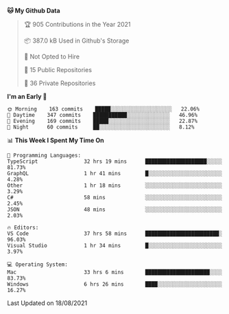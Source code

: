 <!--START_SECTION:waka-->
**🐱 My Github Data** 

> 🏆 905 Contributions in the Year 2021
 > 
> 📦 387.0 kB Used in Github's Storage 
 > 
> 🚫 Not Opted to Hire
 > 
> 📜 15 Public Repositories 
 > 
> 🔑 36 Private Repositories  
 > 
**I'm an Early 🐤** 

```text
🌞 Morning    163 commits    █████░░░░░░░░░░░░░░░░░░░░   22.06% 
🌆 Daytime    347 commits    ███████████░░░░░░░░░░░░░░   46.96% 
🌃 Evening    169 commits    █████░░░░░░░░░░░░░░░░░░░░   22.87% 
🌙 Night      60 commits     ██░░░░░░░░░░░░░░░░░░░░░░░   8.12%

```


📊 **This Week I Spent My Time On** 

```text
💬 Programming Languages: 
TypeScript               32 hrs 19 mins      ████████████████████░░░░░   81.73% 
GraphQL                  1 hr 41 mins        █░░░░░░░░░░░░░░░░░░░░░░░░   4.28% 
Other                    1 hr 18 mins        ░░░░░░░░░░░░░░░░░░░░░░░░░   3.29% 
C#                       58 mins             ░░░░░░░░░░░░░░░░░░░░░░░░░   2.45% 
JSON                     48 mins             ░░░░░░░░░░░░░░░░░░░░░░░░░   2.03%

🔥 Editors: 
VS Code                  37 hrs 58 mins      ████████████████████████░   96.03% 
Visual Studio            1 hr 34 mins        █░░░░░░░░░░░░░░░░░░░░░░░░   3.97%

💻 Operating System: 
Mac                      33 hrs 6 mins       █████████████████████░░░░   83.73% 
Windows                  6 hrs 26 mins       ████░░░░░░░░░░░░░░░░░░░░░   16.27%

```


 Last Updated on 18/08/2021
<!--END_SECTION:waka-->

